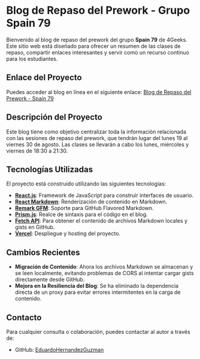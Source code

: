 # Blog de Repaso del Prework - Grupo Spain 79

Bienvenido al blog de repaso del prework del grupo **Spain 79** de 4Geeks. Este sitio web está diseñado para ofrecer un resumen de las clases de repaso, compartir enlaces interesantes y servir como un recurso continuo para los estudiantes.

## Enlace del Proyecto

Puedes acceder al blog en línea en el siguiente enlace: [Blog de Repaso del Prework - Spain 79](https://blog-prework.vercel.app/)

## Descripción del Proyecto

Este blog tiene como objetivo centralizar toda la información relacionada con las sesiones de repaso del prework, que tendrán lugar del lunes 19 al viernes 30 de agosto. Las clases se llevarán a cabo los lunes, miércoles y viernes de 18:30 a 21:30.

## Tecnologías Utilizadas

El proyecto está construido utilizando las siguientes tecnologías:

- **[React.js](https://reactjs.org/)**: Framework de JavaScript para construir interfaces de usuario.
- **[React Markdown](https://github.com/remarkjs/react-markdown)**: Renderización de contenido en Markdown.
- **[Remark GFM](https://github.com/remarkjs/remark-gfm)**: Soporte para GitHub Flavored Markdown.
- **[Prism.js](https://prismjs.com/)**: Realce de sintaxis para el código en el blog.
- **[Fetch API](https://developer.mozilla.org/en-US/docs/Web/API/Fetch_API)**: Para obtener el contenido de archivos Markdown locales y gists en GitHub.
- **[Vercel](https://vercel.com/)**: Despliegue y hosting del proyecto.

## Cambios Recientes

- **Migración de Contenido**: Ahora los archivos Markdown se almacenan y se leen localmente, evitando problemas de CORS al intentar cargar gists directamente desde GitHub.
- **Mejora en la Resiliencia del Blog**: Se ha eliminado la dependencia directa de un proxy para evitar errores intermitentes en la carga de contenido.

## Contacto

Para cualquier consulta o colaboración, puedes contactar al autor a través de:

- GitHub: [EduardoHernandezGuzman](https://github.com/EduardoHernandezGuzman)
